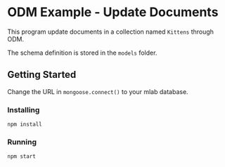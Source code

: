 # ODM Example - Update Documents
This program update documents in a collection named `Kittens` through ODM.

The schema definition is stored in the `models` folder.

## Getting Started
Change the URL in `mongoose.connect()` to your mlab database.

### Installing
```
npm install
```
### Running
```
npm start
```

